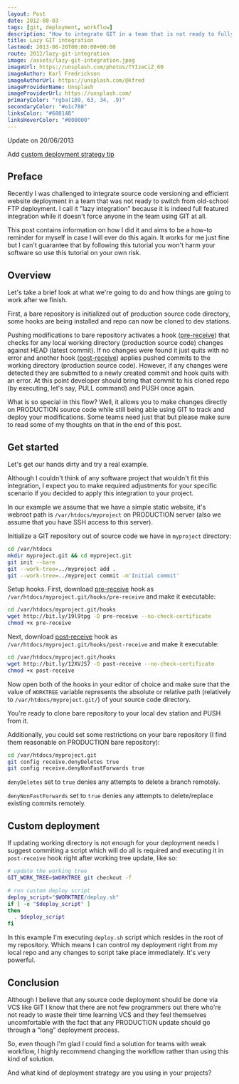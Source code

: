 ```yaml
---
layout: Post
date: 2012-08-03
tags: [git, deployment, workflow]
description: "How to integrate GIT in a team that is not ready to fully use VCS yet"
title: Lazy GIT integration
lastmod: 2013-06-20T00:00:00+00:00
route: 2012/lazy-git-integration
image: /assets/lazy-git-integration.jpeg
imageUrl: https://unsplash.com/photos/TYIzeCiZ_60
imageAuthor: Karl Fredrickson
imageAuthorUrl: https://unsplash.com/@kfred
imageProviderName: Unsplash
imageProviderUrl: https://unsplash.com/
primaryColor: "rgba(109, 63, 34, .9)"
secondaryColor: "#e1c788"
linksColor: "#680148"
linksHoverColor: "#000000"
---
```


<div class="warning-box">

Update on 20/06/2013

Add <a href="#deploy-tip">custom deployment strategy tip</a>

</div>

Preface
-------

Recently I was challenged to integrate source code versioning and efficient
website deployment in a team that was not ready to switch from old-school FTP deployment.
I call it "lazy integration" because it is indeed full featured integration
while it doesn't force anyone in the team using GIT at all.

This post contains information on how I did it and aims to be a how-to reminder
for myself in case I will ever do this again. It works for me just fine but
I can't guarantee that by following this tutorial you won't harm your software
so use this tutorial on your own risk.


Overview
--------

Let's take a brief look at what we're going to do and how things are going to work after
we finish.

First, a bare repository is initialized out of production source code directory, some hooks
are being installed and repo can now be cloned to dev stations.

Pushing modifications to bare repository activates a hook
([pre-receive](https://gist.github.com/3175467)) that checks for any
local working directory (production source code) changes against HEAD (latest commit).
If no changes were found it just quits with no error and another hook
([post-receive](https://gist.github.com/3175502))
applies pushed commits to the working directory (production source code).
However, if any changes were detected they are submitted to a newly created commit and
hook quits with an error. At this point developer should bring that commit to
his cloned repo (by executing, let's say, PULL command) and PUSH once again.

What is so special in this flow? Well, it allows you to make changes directly on
PRODUCTION source code while still being able using GIT to track and deploy your
modifications. Some teams need just that but please make sure to read some of my thoughts
on that in the end of this post.


Get started
-----------

Let's get our hands dirty and try a real example.

Although I couldn't think of any software project that wouldn't fit this integration, I
expect you to make required adjustments for your specific scenario if you decided to apply this
integration to your project.

In our example we assume that we have a simple static website, it's
webroot path is `/var/htdocs/myproject` on PRODUCTION server (also we assume that
you have SSH access to this server).

Initialize a GIT repository out of source code we have in `myproject` directory:

```bash
cd /var/htdocs
mkdir myproject.git && cd myproject.git
git init --bare
git --work-tree=../myproject add .
git --work-tree=../myproject commit -m'Initial commit'
```

Setup hooks. First, download
[pre-receive](https://gist.github.com/3175467) hook as
`/var/htdocs/myproject.git/hooks/pre-receive` and
make it executable:

```bash
cd /var/htdocs/myproject.git/hooks
wget http://bit.ly/19l9tpg -O pre-receive --no-check-certificate
chmod +x pre-receive
```

Next, download
[post-receive](https://gist.github.com/3175502) hook
as `/var/htdocs/myproject.git/hooks/post-receive` and
make it executable:

```bash
cd /var/htdocs/myproject.git/hooks
wget http://bit.ly/12XVJ57 -O post-receive --no-check-certificate
chmod +x post-receive
```

Now open both of the hooks in your editor of choice and make sure that the value of `WORKTREE` variable
represents the absolute or relative path (relatively to `/var/htdocs/myproject.git/`)
of your source code directory.

You're ready to clone bare repository to your local dev station and PUSH from
it.

Additionally, you could set some restrictions on your bare repository (I find
them reasonable on PRODUCTION bare repository):

```bash
cd /var/htdocs/myproject.git
git config receive.denyDeletes true
git config receive.denyNonFastForwards true
```

`denyDeletes` set to `true` denies any attempts to delete a branch remotely.

`denyNonFastForwards` set to `true` denies any attempts to delete/replace
existing commits remotely.

<a name="deploy-tip"></a>

Custom deployment
-----------------

If updating working directory is not enough for your deployment needs I
suggest commiting a script which will do all is required and executing it
in `post-receive` hook right after working tree update, like so:

```bash
# update the working tree
GIT_WORK_TREE=$WORKTREE git checkout -f

# run custom deploy script
deploy_script="$WORKTREE/deploy.sh"
if [ -e "$deploy_script" ]
then
  . $deploy_script
fi
```

In this example I'm executing `deploy.sh` script which resides in the root of
my repository. Which means I can control my deployment right from my
local repo and any changes to script take place immediately. It's very
powerful.


Conclusion
----------

Although I believe that any source code deployment should be done via VCS like
GIT I know that there are not few programmers out there who're not ready to
waste their time learning VCS and they feel themselves uncomfortable with the
fact that any PRODUCTION update should go through a "long" deployment process.

So, even though I'm glad I could find a solution for teams with weak workflow,
I highly recommend changing the workflow rather than using this kind of solution.

And what kind of deployment strategy are you using in your projects?

